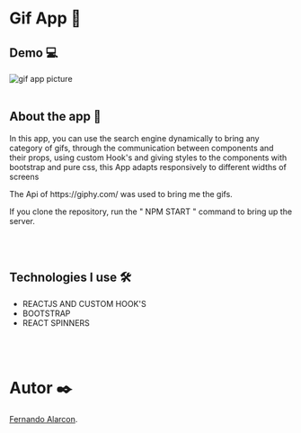 # Gif App 🚀

## Demo 💻

<img src="https://i.postimg.cc/mR5rdKT0/gifapp.png" alt="gif app picture"/>
<br><br>

## About the app 📄

 <p>In this app, you can use the search engine dynamically to bring any category of gifs, through the communication between components and their props, using custom Hook's and giving styles to the components with bootstrap and pure css, this App adapts responsively to different widths of screens</p>

 <p> The Api of https://giphy.com/ was used to bring me the gifs.</p>

 <p>If you clone the repository, run the " NPM START " command to bring up the server.</p>

 <br><br>

## Technologies I use 🛠️
<ul>
<li>REACTJS AND CUSTOM HOOK'S</li>
<li>BOOTSTRAP</li>
<li>REACT SPINNERS</li>
</ul>
<br><br>


# Autor ✒️

<a href="https://www.linkedin.com/in/feralarcon1995/" target="_blank">Fernando Alarcon</a>.